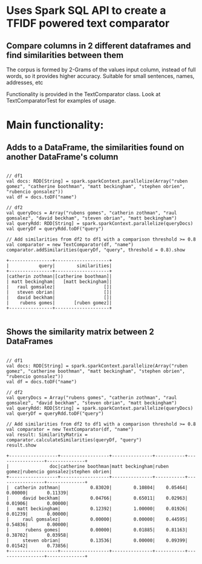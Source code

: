 # Uses Spark SQL API to create a TFIDF powered text comparator

## Compare columns in 2 different dataframes and find similarities between them

The corpus is formed by 2-Grams of the values input column, instead of full words, so it provides higher accuracy.
Suitable for small sentences, names, addresses, etc

Functionality is provided in the TextComparator class. Look at TextComparatorTest for examples of usage.


# Main functionality:


## Adds to a DataFrame, the similarities found on another DataFrame's column

```

// df1
val docs: RDD[String] = spark.sparkContext.parallelize(Array("ruben gomez", "catherine boothman", "matt beckingham", "stephen obrien", "rubencio gonsalez"))
val df = docs.toDF("name")

// df2
val queryDocs = Array("rubens gomes", "catherin zothman", "raul gomsalez", "david beckham", "steven obrian", "matt beckingham")
val queryRdd: RDD[String] = spark.sparkContext.parallelize(queryDocs)
val queryDf = queryRdd.toDF("query")

// Add similarities from df2 to df1 with a comparison threshold >= 0.8
val comparator = new TextComparator(df, "name")
comparator.addSimilarities(queryDf, "query", threshold = 0.8).show

+----------------+--------------------+
|           query|        similarities|
+----------------+--------------------+
|catherin zothman|[catherine boothman]|
| matt beckingham|   [matt beckingham]|
|   raul gomsalez|                  []|
|   steven obrian|                  []|
|   david beckham|                  []|
|    rubens gomes|       [ruben gomez]|
+----------------+--------------------+


```


## Shows the similarity matrix between 2 DataFrames

```

// df1
val docs: RDD[String] = spark.sparkContext.parallelize(Array("ruben gomez", "catherine boothman", "matt beckingham", "stephen obrien", "rubencio gonsalez"))
val df = docs.toDF("name")

// df2
val queryDocs = Array("rubens gomes", "catherin zothman", "raul gomsalez", "david beckham", "steven obrian", "matt beckingham")
val queryRdd: RDD[String] = spark.sparkContext.parallelize(queryDocs)
val queryDf = queryRdd.toDF("query")

// Add similarities from df2 to df1 with a comparison threshold >= 0.8
val comparator = new TextComparator(df, "name")
val result: SimilarityMatrix = comparator.calculateSimilarities(queryDf, "query")
result.show

+------------------+------------------+---------------+-----------+-----------------+--------------+
|               doc|catherine boothman|matt beckingham|ruben gomez|rubencio gonsalez|stephen obrien|
+------------------+------------------+---------------+-----------+-----------------+--------------+
|  catherin zothman|           0.83020|        0.10804|    0.05464|          0.00000|       0.11339|
|     david beckham|           0.04766|        0.65011|    0.02963|          0.01906|       0.00000|
|   matt beckingham|           0.12392|        1.00000|    0.01926|          0.01239|       0.00000|
|     raul gomsalez|           0.00000|        0.00000|    0.44595|          0.54836|       0.00000|
|      rubens gomes|           0.00000|        0.01885|    0.81163|          0.38702|       0.03958|
|     steven obrian|           0.13536|        0.00000|    0.09399|          0.01542|       0.73856|
+------------------+------------------+---------------+-----------+-----------------+--------------+

```
